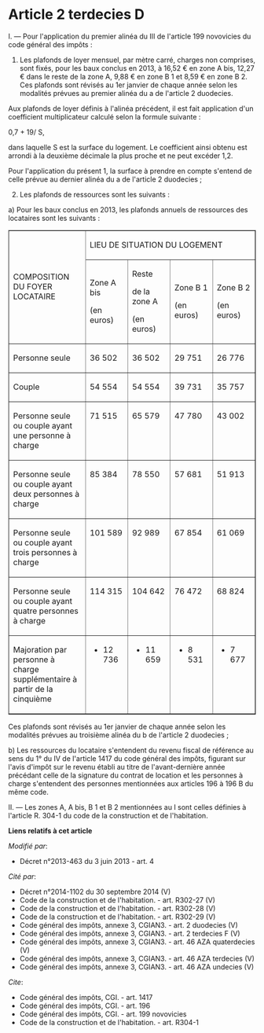 # Article 2 terdecies D

I. ― Pour l'application du premier alinéa du III de l'article 199 novovicies du code général des impôts : 

1. Les plafonds de loyer mensuel, par mètre carré, charges non comprises, sont fixés, pour les baux conclus en 2013, à 16,52
€ en zone A bis, 12,27 € dans le reste de la zone A, 9,88 € en zone B 1 et 8,59 € en zone B 2. Ces plafonds sont révisés au
1er janvier de chaque année selon les modalités prévues au premier alinéa du a de l'article 2 duodecies. 

Aux plafonds de loyer définis à l'alinéa précédent, il est fait application d'un coefficient multiplicateur calculé selon la
formule suivante : 

0,7 + 19/ S, 

dans laquelle S est la surface du logement. Le coefficient ainsi obtenu est arrondi à la deuxième décimale la plus proche et
ne peut excéder 1,2. 

Pour l'application du présent 1, la surface à prendre en compte s'entend de celle prévue au dernier alinéa du a de l'article
2 duodecies ; 

2. Les plafonds de ressources sont les suivants : 

a) Pour les baux conclus en 2013, les plafonds annuels de ressources des locataires sont les suivants : 

<table border="1" cellpadding="0" align="center" cellspacing="0" width="680">
    <tbody>
      <tr>
        <td width="227" rowspan="2">

COMPOSITION DU FOYER LOCATAIRE 

</td>
        <td width="454" colspan="4">

LIEU DE SITUATION DU LOGEMENT 

</td>
      </tr>
      <tr>
        <td width="113">

Zone A bis 

(en euros) 

</td>
        <td width="113">

Reste 

de la zone A 

(en euros) 

</td>
        <td width="113">

Zone B 1 

(en euros) 

</td>
        <td width="113">

Zone B 2 

(en euros) 

</td>
      </tr>
      <tr>
        <td width="227" valign="top">

Personne seule 

</td>
        <td width="113" valign="top">

36 502 

</td>
        <td valign="top" width="113">

36 502 

</td>
        <td valign="top" width="113">

29 751 

</td>
        <td valign="top" width="113">

26 776 

</td>
      </tr>
      <tr>
        <td valign="top" width="227">

Couple 

</td>
        <td valign="top" width="113">

54 554 

</td>
        <td width="113" valign="top">

54 554 

</td>
        <td width="113" valign="top">

39 731 

</td>
        <td valign="top" width="113">

35 757 

</td>
      </tr>
      <tr>
        <td valign="top" width="227">

Personne seule ou couple ayant une personne à charge 

</td>
        <td valign="top" width="113">

71 515 

</td>
        <td width="113" valign="top">

65 579 

</td>
        <td valign="top" width="113">

47 780 

</td>
        <td width="113" valign="top">

43 002 

</td>
      </tr>
      <tr>
        <td valign="top" width="227">

Personne seule ou couple ayant deux personnes à charge 

</td>
        <td width="113" valign="top">

85 384 

</td>
        <td width="113" valign="top">

78 550 

</td>
        <td width="113" valign="top">

57 681 

</td>
        <td width="113" valign="top">

51 913 

</td>
      </tr>
      <tr>
        <td width="227" valign="top">

Personne seule ou couple ayant trois personnes à charge 

</td>
        <td width="113" valign="top">

101 589 

</td>
        <td valign="top" width="113">

92 989 

</td>
        <td width="113" valign="top">

67 854 

</td>
        <td valign="top" width="113">

61 069 

</td>
      </tr>
      <tr>
        <td width="227" valign="top">

Personne seule ou couple ayant quatre personnes à charge 

</td>
        <td valign="top" width="113">

114 315 

</td>
        <td width="113" valign="top">

104 642 

</td>
        <td width="113" valign="top">

76 472 

</td>
        <td valign="top" width="113">

68 824 

</td>
      </tr>
      <tr>
        <td valign="top" width="227">

Majoration par personne à charge supplémentaire à partir de la cinquième 

</td>
        <td width="113" valign="top">

+ 12 736 

</td>
        <td valign="top" width="113">

+ 11 659 

</td>
        <td width="113" valign="top">

+ 8 531 

</td>
        <td valign="top" width="113">

+ 7 677 

</td>
      </tr>
    </tbody>
  </table>

Ces plafonds sont révisés au 1er janvier de chaque année selon les modalités prévues au troisième alinéa du b de l'article 2
duodecies ; 

b) Les ressources du locataire s'entendent du revenu fiscal de référence au sens du 1° du IV de l'article 1417 du code
général des impôts, figurant sur l'avis d'impôt sur le revenu établi au titre de l'avant-dernière année précédant celle de la
signature du contrat de location et les personnes à charge s'entendent des personnes mentionnées aux articles 196 à 196 B du
même code. 

II. ― Les zones A, A bis, B 1 et B 2 mentionnées au I sont celles définies à l'article R. 304-1 du code de la construction et
de l'habitation.

**Liens relatifs à cet article**

_Modifié par_:

  - Décret n°2013-463 du 3 juin 2013 - art. 4

_Cité par_:

  - Décret n°2014-1102 du 30 septembre 2014 (V)
  - Code de la construction et de l'habitation. - art. R302-27 (V)
  - Code de la construction et de l'habitation. - art. R302-28 (V)
  - Code de la construction et de l'habitation. - art. R302-29 (V)
  - Code général des impôts, annexe 3, CGIAN3. - art. 2 duodecies (V)
  - Code général des impôts, annexe 3, CGIAN3. - art. 2 terdecies F (V)
  - Code général des impôts, annexe 3, CGIAN3. - art. 46 AZA quaterdecies (V)
  - Code général des impôts, annexe 3, CGIAN3. - art. 46 AZA terdecies (V)
  - Code général des impôts, annexe 3, CGIAN3. - art. 46 AZA undecies (V)

_Cite_:

  - Code général des impôts, CGI. - art. 1417
  - Code général des impôts, CGI. - art. 196
  - Code général des impôts, CGI. - art. 199 novovicies
  - Code de la construction et de l'habitation. - art. R304-1

